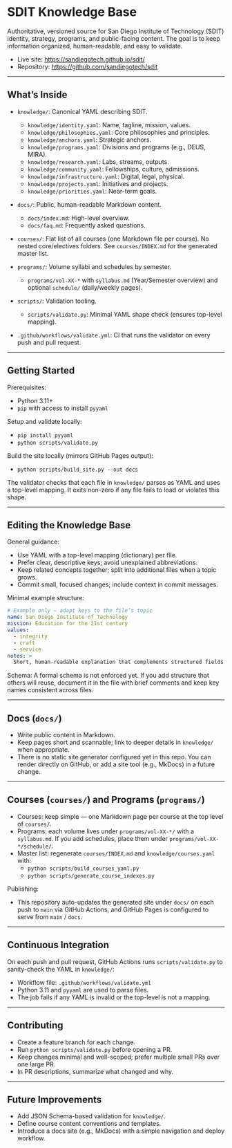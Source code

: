 # SDIT Knowledge Base

Authoritative, versioned source for San Diego Institute of Technology (SDIT) identity, strategy, programs, and public-facing content. The goal is to keep information organized, human-readable, and easy to validate.

- Live site: https://sandiegotech.github.io/sdit/
- Repository: https://github.com/sandiegotech/sdit

---

## What’s Inside

- `knowledge/`: Canonical YAML describing SDIT.
  - `knowledge/identity.yaml`: Name, tagline, mission, values.
  - `knowledge/philosophies.yaml`: Core philosophies and principles.
  - `knowledge/anchors.yaml`: Strategic anchors.
  - `knowledge/programs.yaml`: Divisions and programs (e.g., DEUS, MIRA).
  - `knowledge/research.yaml`: Labs, streams, outputs.
  - `knowledge/community.yaml`: Fellowships, culture, admissions.
  - `knowledge/infrastructure.yaml`: Digital, legal, physical.
  - `knowledge/projects.yaml`: Initiatives and projects.
  - `knowledge/priorities.yaml`: Near-term goals.

- `docs/`: Public, human-readable Markdown content.
  - `docs/index.md`: High-level overview.
  - `docs/faq.md`: Frequently asked questions.

- `courses/`: Flat list of all courses (one Markdown file per course). No nested core/electives folders. See `courses/INDEX.md` for the generated master list.

- `programs/`: Volume syllabi and schedules by semester.
  - `programs/vol-XX-*` with `syllabus.md` (Year/Semester overview) and optional `schedule/` (daily/weekly pages).

- `scripts/`: Validation tooling.
  - `scripts/validate.py`: Minimal YAML shape check (ensures top-level mapping).

- `.github/workflows/validate.yml`: CI that runs the validator on every push and pull request.

---

## Getting Started

Prerequisites:
- Python 3.11+
- `pip` with access to install `pyyaml`

Setup and validate locally:
- `pip install pyyaml`
- `python scripts/validate.py`

Build the site locally (mirrors GitHub Pages output):
- `python scripts/build_site.py --out docs`

The validator checks that each file in `knowledge/` parses as YAML and uses a top-level mapping. It exits non-zero if any file fails to load or violates this shape.

---

## Editing the Knowledge Base

General guidance:
- Use YAML with a top-level mapping (dictionary) per file.
- Prefer clear, descriptive keys; avoid unexplained abbreviations.
- Keep related concepts together; split into additional files when a topic grows.
- Commit small, focused changes; include context in commit messages.

Minimal example structure:

```yaml
# Example only — adapt keys to the file’s topic
name: San Diego Institute of Technology
mission: Education for the 21st century
values:
  - integrity
  - craft
  - service
notes: >
  Short, human-readable explanation that complements structured fields.
```

Schema: A formal schema is not enforced yet. If you add structure that others will reuse, document it in the file with brief comments and keep key names consistent across files.

---

## Docs (`docs/`)

- Write public content in Markdown.
- Keep pages short and scannable; link to deeper details in `knowledge/` when appropriate.
- There is no static site generator configured yet in this repo. You can render directly on GitHub, or add a site tool (e.g., MkDocs) in a future change.

---

## Courses (`courses/`) and Programs (`programs/`)

- Courses: keep simple — one Markdown page per course at the top level of `courses/`.
- Programs: each volume lives under `programs/vol-XX-*/` with a `syllabus.md`. If you add schedules, place them under `programs/vol-XX-*/schedule/`.
- Master list: regenerate `courses/INDEX.md` and `knowledge/courses.yaml` with:
  - `python scripts/build_courses_yaml.py`
  - `python scripts/generate_course_indexes.py`

Publishing:
- This repository auto-updates the generated site under `docs/` on each push to `main` via GitHub Actions, and GitHub Pages is configured to serve from `main` / `docs`.

---

## Continuous Integration

On each push and pull request, GitHub Actions runs `scripts/validate.py` to sanity-check the YAML in `knowledge/`:

- Workflow file: `.github/workflows/validate.yml`
- Python 3.11 and `pyyaml` are used to parse files.
- The job fails if any YAML is invalid or the top-level is not a mapping.

---

## Contributing

- Create a feature branch for each change.
- Run `python scripts/validate.py` before opening a PR.
- Keep changes minimal and well-scoped; prefer multiple small PRs over one large PR.
- In PR descriptions, summarize what changed and why.

---

## Future Improvements

- Add JSON Schema-based validation for `knowledge/`.
- Define course content conventions and templates.
- Introduce a docs site (e.g., MkDocs) with a simple navigation and deploy workflow.
